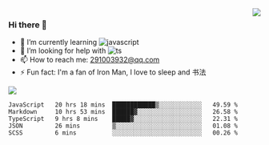 <img align='right' src='https://github-readme-stats.vercel.app/api?username=niaogege&show_icons=true&theme=radical'/>

### Hi there 👋

- 🌱 I’m currently learning ![javascript](https://img.shields.io/badge/javacript-learn-orange)
- 🤔 I’m looking for help with ![ts](https://img.shields.io/badge/ts-learn-yellow)
- 📫 How to reach me: 291003932@qq.com
- ⚡ Fun fact:  I'm a fan of Iron Man, I love to sleep and 书法

![](https://github-readme-stats.vercel.app/api/top-langs/?username=niaogege&layout=compact)

<!--START_SECTION:waka-->
```text
JavaScript   20 hrs 18 mins  ████████████▒░░░░░░░░░░░░   49.59 % 
Markdown     10 hrs 53 mins  ██████▓░░░░░░░░░░░░░░░░░░   26.58 % 
TypeScript   9 hrs 8 mins    █████▓░░░░░░░░░░░░░░░░░░░   22.31 % 
JSON         26 mins         ▒░░░░░░░░░░░░░░░░░░░░░░░░   01.08 % 
SCSS         6 mins          ░░░░░░░░░░░░░░░░░░░░░░░░░   00.26 % 
```
<!--END_SECTION:waka-->
